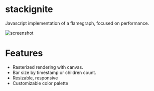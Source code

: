 # stackignite  

Javascript implementation of a flamegraph, focused on performance.  

![screenshot](./screenshot)


# Features  

- Rasterized rendering with canvas.  
- Bar size by timestamp or children count.
- Resizable, responsive
- Customizable color palette  